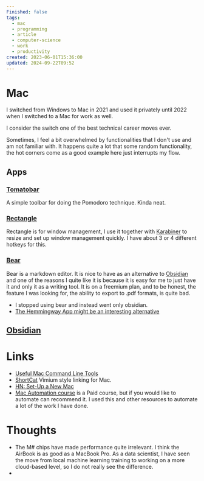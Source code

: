 ```yaml
---
Finished: false
tags:
  - mac
  - programming
  - article
  - computer-science
  - work
  - productivity
created: 2023-06-01T15:36:00
updated: 2024-09-22T09:52
---
```


# Mac
I switched from Windows to Mac in 2021 and used it privately until 2022 when I switched to a Mac for work as well. 

I consider the switch one of the best technical career moves ever. 

Sometimes, I feel a bit overwhelmed by functionalities that I don't use and am not familiar with.  It happens quite a lot that some random functionality, the hot corners come as a good example here just interrupts my flow. 


## Apps

### [Tomatobar](https://github.com/ivoronin/TomatoBar)

A simple toolbar for doing the Pomodoro technique. Kinda neat. 

### [Rectangle](https://rectangleapp.com/)
Rectangle is for window management, I use it together with [Karabiner](Karabiner.md) to resize and set up window management quickly. I have about 3 or 4 different hotkeys for this. 

### [Bear](https://bear.app/)
Bear is a markdown editor. 
It is nice to have as an alternative to [Obsidian](Obsidian.md) and one of the reasons I quite like it is because it is easy for me to just have it and only it as a writing tool. It is on a freemium plan, and to be honest, the feature I was looking for, the ability to export to .pdf formats, is quite bad.  
- I stopped using bear and instead went only obsidian. 
- [The Hemmingway App might be an interesting alternative](https://hemingwayapp.com/)


## [Obsidian](../Obsidian/Obsidian.md)


# Links
- [Useful Mac Command Line Tools](https://saurabhs.org/advanced-macos-commands)
- [ShortCat](https://shortcat.app/download) Vimium style linking for Mac.
- [HN: Set-Up a New Mac](https://news.ycombinator.com/item?id=39163708)
- [Mac Automation course]( https://macos.nikiv.dev/) is a Paid course, but if you would like to automate can recommend it. I used this and other resources to automate a lot of the work I have done.  

# Thoughts 
- The M# chips have made performance quite irrelevant. I think the AirBook is as good as a MacBook Pro. As a data scientist, I have seen the move from local machine learning training to working on a more cloud-based level, so I do not really see the difference.  
- 


 